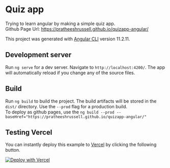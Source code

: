 # Quiz app
Trying to learn angular by making a simple quiz app.  
Github Page Url: https://pratheeshrussell.github.io/quizapp-angular/


This project was generated with [Angular CLI](https://github.com/angular/angular-cli) version 11.2.11.
## Development server

Run `ng serve` for a dev server. Navigate to `http://localhost:4200/`. The app will automatically reload if you change any of the source files.

## Build

Run `ng build` to build the project. The build artifacts will be stored in the `dist/` directory. Use the `--prod` flag for a production build.  
To deploy as github pages, use the `ng build --prod --baseHref="https://pratheeshrussell.github.io/quizapp-angular/"`

## Testing Vercel

You can instantly deploy this example to [Vercel](https://vercel.com?utm_source=github&utm_medium=readme&utm_campaign=quizapp-angular) by clicking the following button.

[![Deploy with Vercel](https://vercel.com/button)](https://vercel.com/new/git/external?repository-url=https://github.com/pratheeshrussell/quizapp-angular&project-name=quizapp-angular&repository-name=quizapp-angular)
